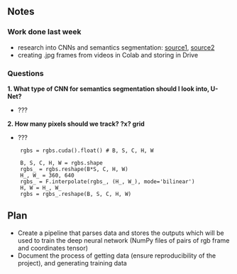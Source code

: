 ## Notes ##
### Work done last week
* research into CNNs and semantics segmentation: [source1](https://www.youtube.com/watch?v=uapdILWYTzE&list=PLtBw6njQRU-rwp5__7C0oIVt26ZgjG9NI&index=3), [source2](https://www.jeremyjordan.me/semantic-segmentation/)
* creating .jpg frames from videos in Colab and storing in Drive
<!---* start a pipeline draft for frames -> training data--->


### Questions


__1. What type of CNN for semantics segmentation should I look into, U-Net?__

  * ???


__2. How many pixels should we track? ?x? grid__ 

  * ???

```
    rgbs = rgbs.cuda().float() # B, S, C, H, W
    
    B, S, C, H, W = rgbs.shape
    rgbs_ = rgbs.reshape(B*S, C, H, W)
    H_, W_ = 360, 640
    rgbs_ = F.interpolate(rgbs_, (H_, W_), mode='bilinear')
    H, W = H_, W_
    rgbs = rgbs_.reshape(B, S, C, H, W)
```

<!---
__3. Question?__

  * ???
--->

## Plan ##
* Create a pipeline that parses data and stores the outputs which will be used to train the deep neural network (NumPy files of pairs of rgb frame and coordinates tensor)
* Document the process of getting data (ensure reproducibility of the project), and generating training data

